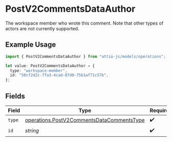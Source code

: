 # PostV2CommentsDataAuthor

The workspace member who wrote this comment. Note that other types of actors are not currently supported.

## Example Usage

```typescript
import { PostV2CommentsDataAuthor } from "attio-js/models/operations";

let value: PostV2CommentsDataAuthor = {
  type: "workspace-member",
  id: "50cf242c-7fa3-4cad-87d0-75b1af71c57b",
};
```

## Fields

| Field                                                                                                  | Type                                                                                                   | Required                                                                                               | Description                                                                                            |
| ------------------------------------------------------------------------------------------------------ | ------------------------------------------------------------------------------------------------------ | ------------------------------------------------------------------------------------------------------ | ------------------------------------------------------------------------------------------------------ |
| `type`                                                                                                 | [operations.PostV2CommentsDataCommentsType](../../models/operations/postv2commentsdatacommentstype.md) | :heavy_check_mark:                                                                                     | N/A                                                                                                    |
| `id`                                                                                                   | *string*                                                                                               | :heavy_check_mark:                                                                                     | N/A                                                                                                    |